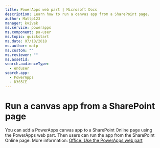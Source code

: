 ```yaml
---
title: PowerApps web part | Microsoft Docs
description: Learn how to run a canvas app from a SharePoint page.
author: Mattp123
manager: kvivek
ms.service: powerapps
ms.component: pa-user
ms.topic: quickstart
ms.date: 07/18/2018
ms.author: matp
ms.custom: ""
ms.reviewer: ""
ms.assetid: 
search.audienceType: 
  - enduser
search.app: 
  - PowerApps
  - D365CE
---
```


# Run a canvas app from a SharePoint page

You can add a PowerApps canvas app to a SharePoint Online page using the PowerApps web part. Then users can run the app from the SharePoint Online page. More information: [Office: Use the PowerApps web part](https://support.office.com/article/use-the-powerapps-web-part-6285f05e-e441-408a-99d7-aa688195cd1c?ui=en-US&rs=en-US&ad=US)
